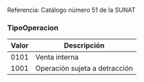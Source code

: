 Referencia: Catálogo número 51 de la SUNAT

### TipoOperacion

| Valor | Descripción                   |
| ----- | ----------------------------- |
| 0101  | Venta interna                 |
| 1001  | Operación sujeta a detracción |